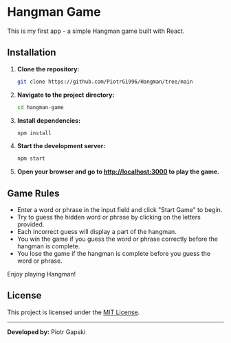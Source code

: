 # Hangman Game

This is my first app - a simple Hangman game built with React.

## Installation

1. **Clone the repository:**

    ```bash
    git clone https://github.com/PiotrG1996/Hangman/tree/main
    ```

2. **Navigate to the project directory:**

    ```bash
    cd hangman-game
    ```

3. **Install dependencies:**

    ```bash
    npm install
    ```

4. **Start the development server:**

    ```bash
    npm start
    ```

5. **Open your browser and go to [http://localhost:3000](http://localhost:3000) to play the game.**

## Game Rules

- Enter a word or phrase in the input field and click "Start Game" to begin.
- Try to guess the hidden word or phrase by clicking on the letters provided.
- Each incorrect guess will display a part of the hangman.
- You win the game if you guess the word or phrase correctly before the hangman is complete.
- You lose the game if the hangman is complete before you guess the word or phrase.

Enjoy playing Hangman!

## License

This project is licensed under the [MIT License](LICENSE).

---

**Developed by:** Piotr Gapski
